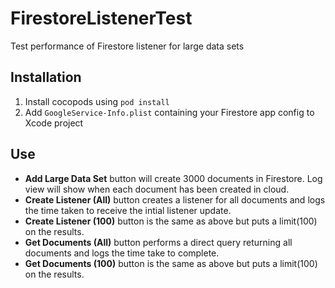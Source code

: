 # FirestoreListenerTest
Test performance of Firestore listener for large data sets


## Installation
1. Install cocopods using `pod install`
2. Add `GoogleService-Info.plist` containing your Firestore app config to Xcode project

## Use
- __Add Large Data Set__ button will create 3000 documents in Firestore.  Log view will show when each document has been created in cloud.
- __Create Listener (All)__ button creates a listener for all documents and logs the time taken to receive the intial listener update.
- __Create Listener (100)__ button is the same as above but puts a limit(100) on the results.
- __Get Documents (All)__ button performs a direct query returning all documents and logs the time take to complete.
- __Get Documents (100)__ button is the same as above but puts a limit(100) on the results.
